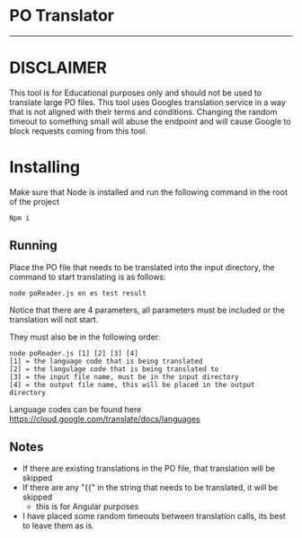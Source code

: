 PO Translator
===================
- - - - 

# DISCLAIMER #
This tool is for Educational purposes only and should not be used to translate large PO files. This tool uses Googles translation service in a way that is not aligned with their terms and conditions. Changing the random timeout to something small will abuse the endpoint and will cause Google to block requests coming from this tool.

# Installing #
Make sure that Node is installed and run the following command in the root of the project

    Npm i

## Running ##

Place the PO file that needs to be translated into the input directory, the command to start translating is as follows:

    node poReader.js en es test result
    
Notice that there are 4 parameters, all parameters must be included or the translation will not start.

They must also be in the following order:

    node poReader.js [1] [2] [3] [4]
    [1] = the language code that is being translated
    [2] = the langulage code that is being translated to
    [3] = the input file name, must be in the input directory
    [4] = the output file name, this will be placed in the output directory
    
Language codes can be found here
https://cloud.google.com/translate/docs/languages


## Notes ##

- If there are existing translations in the PO file, that translation will be skipped
- If there are any "{{" in the string that needs to be translated, it will be skipped
    - this is for Angular purposes
- I have placed some random timeouts between translation calls, its best to leave them as is.